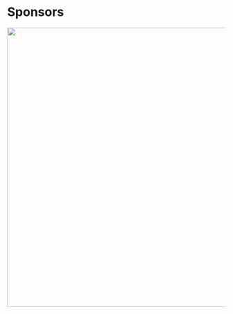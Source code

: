 # Sponsors

<div style="text-align:center"><a href="https://rcimg.net/images/sponsors/svg/Read.Cash.html"><img src="https://rcimg.net/images/sponsors/svg/Read.Cash.svg?4" width="645"></a></div>
